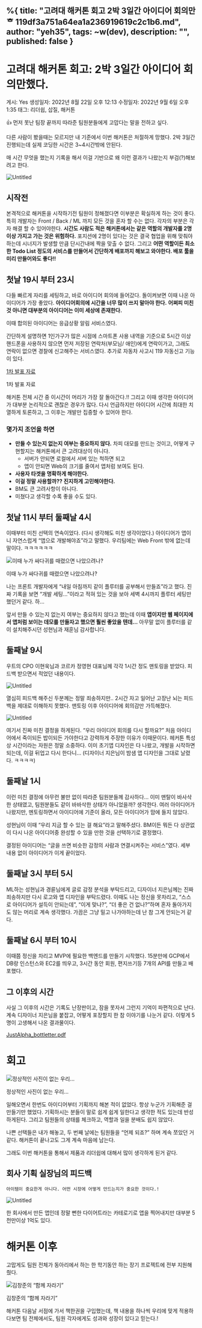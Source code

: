 %{
title: "고려대 해커톤 회고 2박 3일간 아이디어 회의만ᄒ 119df3a751a64ea1a236919619c2c1b6.md",
author: "yeh35",
tags: ~w(dev),
description: "",
published: false
}
---
# 고려대 해커톤 회고: 2박 3일간 아이디어 회의만했다.

게시: Yes
생성일자: 2022년 8월 22일 오후 12:13
수정일자: 2022년 9월 6일 오후 1:35
태그: 리더쉽, 삽질, 해커톤

<aside>
👍 먼저 못난 팀장 끝까지 따라준 팀원분들에게 고맙다는 말을 전하고 싶다.

</aside>

다른 사람이 봤을때는 모르지만 내 기준에서 이번 해커톤은 처절하게 망했다. 2박 3일간 진행되는데 실제 코딩한 시간은 3~4시간밖에 안된다. 

매 시간 무엇을 했는지 기록을 해서 이걸 기반으로 왜 이런 결과가 나왔는지 부검(?)해보려고 한다. 

![Untitled](/images/posts/149959b3-7c57-450b-9b2c-c5dc9a84a56c.png)

## 시작전

본격적으로 해커톤을 시작하기전 팀원이 정해졌다면 이부분은 확실하게 하는 것이 좋다.
특히 개발자는 Front / Back / ML 까지 모든 것을 혼자 할 수는 없다. 각자의 부분은 각자 해결 할 수 있어야한다. **시간도 사람도 적은 해커톤에서는 같은 역할의 개발자를 2명이상 가지고 가는 것은 위험하다.** 포지션에 2명이 있다는 것은 결국 협업을 위해 맞춰야하는데 시너지가 발생할 만큼 단시간내에 짝을 맞출 수 없다. 그리고 **어떤 역할이든 최소한 Todo List 정도의 서비스를 만들어서 간단하게 배포까지 해보고 와야한다. 배포 툴을 미리 만들어와도 좋다!!**

## 첫날 19시 부터 23시

다들 빠르게 자리를 세팅하고, 바로 아이디어 회의에 들어갔다. 돌이켜보면 이때 나온 아이디어가 가장 좋았다. **아이디어회의에 시간을 너무 많이 쓰지 말아야 한다.** **어쩌피 미친것 아니면 대부분의 아이디어는 이미 세상에 존재한다.** 

이때 합의된 아이디어는 응급상황 알림 서비스였다. 

간단하게 설명하면 1인가구가 많은 시점에 스마트폰 사용 내역을 기준으로 5시간 이상 핸드폰을 사용하지 않으면 먼저 저장된 연락처(부모님/ 애인)에게 연락이가고, 그래도 연락이 없으면 경찰에 신고해주는 서비스였다.  추가로 자동차 사고시 119 자동신고 기능이 있다.

[1차 발표 자료](%E1%84%80%E1%85%A9%E1%84%85%E1%85%A7%E1%84%83%E1%85%A2%20%E1%84%92%E1%85%A2%E1%84%8F%E1%85%A5%E1%84%90%E1%85%A9%E1%86%AB%20%E1%84%92%E1%85%AC%E1%84%80%E1%85%A9%202%E1%84%87%E1%85%A1%E1%86%A8%203%E1%84%8B%E1%85%B5%E1%86%AF%E1%84%80%E1%85%A1%E1%86%AB%20%E1%84%8B%E1%85%A1%E1%84%8B%E1%85%B5%E1%84%83%E1%85%B5%E1%84%8B%E1%85%A5%20%E1%84%92%E1%85%AC%E1%84%8B%E1%85%B4%E1%84%86%E1%85%A1%E1%86%AB%E1%84%92%20119df3a751a64ea1a236919619c2c1b6/%25EC%259D%2591%25EA%25B8%2589%25EC%2583%2581%25ED%2599%25A9_%25EC%2595%258C%25EB%25A6%25BC%25EC%259D%25B4.pdf)

1차 발표 자료

해커톤 전체 시간 중 이시간이 머리가 가장 잘 돌아간다.!! 그리고 이때 생각한 아이디어가 대부분 논리적으로 괜찮은 경우가 많다. 다시 언급하지만 아이디어 시간에 최대한 치열하게 토론하고, 그 이후는 개발만 집중할 수 있어야 한다.

### 몇가지 조언을 하면

- **만들 수 있는지 없는지 여부는 중요하지 않다.** 차피 대모를 만드는 것이고, 어떻게 구현할지는 해커톤에서 큰 고려대상이 아니다.
    - 서버가 안되면 로컬에서 서버 있는 척하면 되고
    - 앱이 안되면 Web의 크기를 줄여서 앱처럼 보여도 된다.
- **사용자 타겟을 명확하게 해야한다.**
- **이걸 정말 사용할까?? 진지하게 고민해야한다.**
- BM도 큰 고려사항이 아니다.
- 미쳤다고 생각할 수록 좋을 수도 있다.

## 첫날 11시 부터 둘째날 4시

이때부터 미친 선택의 연속이었다. (다시 생각해도 미친 생각이었다.)
아이디어가 앱이니 자연스럽게 “앱으로 개발해야죠”라고 말했다. 
우리팀에는 Web Front 밖에 없는데 말이다. ㅋㅋㅋㅋㅋㅋ

![이때 누가 싸다귀를 때렸으면 나았으려나?](/images/posts/2260d3a9-afd4-4818-b83d-0cc81846524d.png)

이때 누가 싸다귀를 때렸으면 나았으려나?

나는 프론트 개발자에게 “내일 아침까지 같이 플루터를 공부해서 만들죠”라고 했다. 
진짜 기록을 보면 “개발 세팅…”이라고 적혀 있는 것을 보아 세벽 4시까지 플루터 세팅만 했던거 같다. 하… 

앞서 만들 수 있는지 없는지 여부는 중요하지 않다고 했는데 이때 **앱이지만 웹 페이지에서 앱처럼 보이는 데모를 만들자고 했으면 훨씬 좋았을 텐데…** 아무말 없이 플루터를 같이 설치해주시던 성현님과 재훈님 감사합니다.

## 둘째날 9시

우트의 CPO 이현욱님과 코르카 정영현 대표님께 각각 1시간 정도 맨토링을 받았다. 
피드백 받으면서 적었던 내용이다.

![Untitled](/images/posts/120a24ed-eb63-4adc-aa21-8978f8e58d02.png)

열심히 피드백 해주신 두분께는 정말 죄송하지만.. 2시간 자고 일어난 고장난 뇌는 피드백을 제대로 이해하지 못했다. 맨토링 이후 아이디어에 회의감만 가득해졌다. 

![Untitled](/images/posts/e90c9e0b-d1e1-4557-b2b7-b88e5450b0d6.png)

여기서 진짜 미친 결정을 하게된다. “우리 아이디어 회의를 다시 할까요?” 처음 아이디어에서 죽이되든 밥이되든 가야한다고 강력하게 주장한 이유가 이때문이다. 헤커톤 특성상 시간이라는 자원은 정말 소중하다. 이미 초기앱 디자인은 다 나왔고, 개발을 시작하면 되는데, 이걸 뒤업고 다시 한다니…
(디자이너 지은님이 밤샘 앱 디자인을 그대로 날렸다. ㅋㅋㅋㅋ)  

## 둘째날 1시

이런 미친 결정에 아무런 불만 없이 따라준 팀원분들께 감사하다…
이미 맨탈이 바사삭한 상태였고, 팀원분들도 같이 바바삭한 상태가 아니었을까? 생각한다. 
여러 아이디어가 나왔지만, 멘토링하면서 아이디어에 기준이 올라, 모든 아이디어가 맘에 들지 않았다.

성현님이 이때 “우리 지금 할 수 있는 걸 해요”라고 말해주셨다.
BM이든 뭐든 다 상관없이 다시 나온 아이디어중 완성할 수 있을 만한 것을 선택하기로 결정했다.

결정된 아이디어는 “글을 쓰면 비슷한 감정의 사람과 연결시켜주는 서비스”였다. 
세부 내용 없이 아이디어가 이게 끝이었다.

## 둘째날 3시 부터 5시

ML하는 성현님과 경륜님에게 글로 감정 분석을 부탁드리고, 디자이너 지은님께는 진짜 죄송하지만 다시 로고와 앱 디자인을 부탁드렸다. 이때도 나는 정신을 못차리고, “스스로 아이디어가 설득이 안되는데”, “이게 맞나?”, “더 좋은 건 없나?”하며 혼자 돌아가지도 않는 머리로 계속 생각했다. 
가끔은 그냥 밀고 나가야하는데 난 참 그게 안되는거 같다.

## 둘째날 6시 부터 10시

이때쯤 정신을 차리고 MVP에 필요한 백엔드를 만들기 시작했다. 15분만에 GCP에서 DB랑 인스턴스와 EC2를 띄우고, 3시간 동안 회원, 편지쓰기등 7개의 API를 만들고 배포했다.

## 그 이후의 시간

사실 그 이후의 시간은 기록도 난장판이고, 잠을 못자서 그런지 기억이 파편적으로 난다. 
계속 디자이너 지은님을 붙잡고, 어떻게 포장할지 한 참 이야기를 나눈거 같다.
이렇게 5명이 고생해서 나온 결과물이다.

[JustAlpha_bottletter.pdf](%E1%84%80%E1%85%A9%E1%84%85%E1%85%A7%E1%84%83%E1%85%A2%20%E1%84%92%E1%85%A2%E1%84%8F%E1%85%A5%E1%84%90%E1%85%A9%E1%86%AB%20%E1%84%92%E1%85%AC%E1%84%80%E1%85%A9%202%E1%84%87%E1%85%A1%E1%86%A8%203%E1%84%8B%E1%85%B5%E1%86%AF%E1%84%80%E1%85%A1%E1%86%AB%20%E1%84%8B%E1%85%A1%E1%84%8B%E1%85%B5%E1%84%83%E1%85%B5%E1%84%8B%E1%85%A5%20%E1%84%92%E1%85%AC%E1%84%8B%E1%85%B4%E1%84%86%E1%85%A1%E1%86%AB%E1%84%92%20119df3a751a64ea1a236919619c2c1b6/JustAlpha_bottletter.pdf)

# 회고

![정상적인 사진이 없는 우리…](/images/posts/d66b396a-96fb-4318-bf9c-84a3a6f8ca1e.png)

정상적인 사진이 없는 우리…

일해오면서 한번도 아이디어부터 기획까지 해본 적이 없었다. 항상 누군가 기획해준 걸 만들기만 했었다. 기획하시는 분들이 말로 쉽게 쉽게 일한다고 생각한 적도 있는데 반성하게된다.
그리고 팀원들의 상태를 체크하고, 역할과 일을 분배도 쉽지 않았다. 

나쁜 선택들은 내가 해놓고, 두 번째 날에는 팀원들을  “언제 되죠?” 하며 계속 쪼았던 거 같다. 해커톤이 끝나고도 그게 계속 마음에 남는다. 

그래도 이번 해커톤을 통해서 제품과 리더쉽에 대해서 많이 생각하게 된거 같다.

## 회사 기획 실장님의 피드백

`아이템이 중요한게 아니다. 어떤 시장에 어떻게 만드는지가 중요한 것이다.!`

![Untitled](/images/posts/5ad254bc-c9e3-493e-92f5-fe6a9e0038f6.png)

한 회사에서 만든 앱인데 정말 뻔한 다이어트라는 카테로기로 앱을 찍어내지만 대부분 5천만이상 1억도 있다.

# 해커톤 이후

고맙게도 팀원 전체가 동아리에서 하는 한 학기동안 하는 장기 프로젝트에 전부 지원해줬다.

![김창준의 “함께 자라기”](/images/posts/bcc78351-fa94-4909-99dc-e003dc7180bd.png)

김창준의 “함께 자라기”

해커톤 다음날 서점에 가서 책한권을 구입했는데,  책 내용을 하나씩 우리에 맞게 적용하다보면 팀 전체에서도, 팀원 각자에게도 성과와 성장이 있다고 믿는다.!